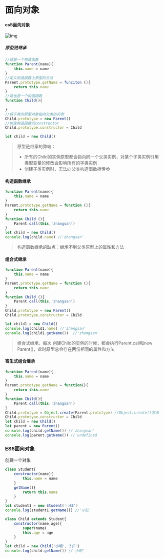 # 面向对象

#### es5面向对象

![img](https://user-gold-cdn.xitu.io/2020/4/6/1714fd86c8983189?imageView2/0/w/1280/h/960/format/webp/ignore-error/1)

[图片来源]: https://juejin.im/post/5e8b261ae51d4546c0382ab4#heading-18

##### 原型链继承

```js
//这是一个构造函数
function Parent(name){
    this.name = name
}  
//定义构造函数上原型的方法
Parent.prototype.getName = funciton (){
    return this.name                            
}
//这也是一个构造函数
function Child(){
    
}
//将子类的原型对象指向父类的实例
Child.prototype = new Parent()
//绑定构造函数的constructor
Child.prototype.constructor = Child

let child = new Child()
```

> 原型链继承的弊端：
>
> + 所有的Child的实例原型都会指向同一个父类实例，对某个子类实例引用类型变量的修改会影响所有的字类实例
> + 创建子类实例时，无法向父类构造函数擦传参
>
> 

#### 构造函数继承

```js
function Parent(name){
    this.name = name
}
Parent.prototype.getName = function (){
    return this.name
}
function Child (){
    Parent.call(this,'zhangsan')
}
let child = new Child()
console.log(child.name) //'zhangsan'

```

> 构造函数继承的缺点：继承不到父类原型上的属性和方法

#### 组合式继承

```js
function Parent(name){
    this.name = name
}
Parent.prototype.getName = function (){
    return this.name 
}
function Child (){
    Parent.call(this,'zhangsan')
}
Child.prototype = new Parent()
Child.prototype.constructor = Child

let child1 = new Child()
console.log(child1.name) //'zhangsan'
console.log(child1.getName())  //'zhangsan'
```

> 组合式继承，每次 创建Child的实例的时候，都会执行Parent.call和new Parent()，此时原型总会存在两份相同的属性和方法

#### 寄生式组合继承

```js
function Parent(name){
    this.name = name
}
Parent.prototype.getName = function(){
    return this.name
}
function Child(){
    Parent.call(this,'zhangsan')
}
Child.prototype = Object.create(Parent.prototype) //Object.create()方法创建一个新对象，使用现有的对象来提供新创建的对象的__proto__
Child.prototype.constructor = Child
let child = new Child()
let parent = new Parent()
console.log(child.getName()) //'zhangsan'
console.log(parent.getName()) // undefined
```



### ES6面向对象

创建一个对象

```js
class Student{
    constructor(name){
        this.name = name
    }
    getName(){
        return this.name
    }
}
let student1 = new Student('小红')
console.log(student1.getName()) //'小红'

class Child extends Student{
    constructor(name,age){
        super(name)
        this.age = age
    }
}
let child = new Child('小明','3岁')
console.log(child.getName()) //'小明'
```

